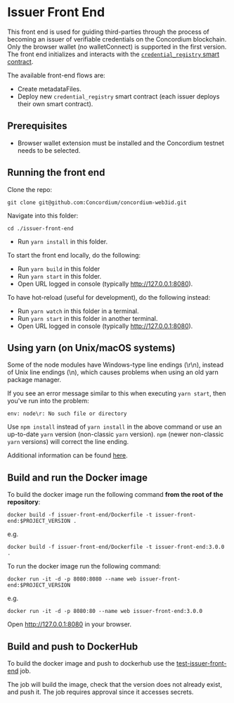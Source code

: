 # Issuer Front End

This front end is used for guiding third-parties through the process of becoming an issuer of verifiable credentials on the Concordium blockchain.
Only the browser wallet (no walletConnect) is supported in the first version.
The front end initializes and interacts with the [`credential_registry` smart contract](https://github.com/Concordium/concordium-rust-smart-contracts/tree/main/examples/credential-registry).

The available front-end flows are:

- Create metadataFiles.
- Deploy new `credential_registry` smart contract (each issuer deploys their own smart contract).

## Prerequisites

- Browser wallet extension must be installed and the Concordium testnet needs to be selected.

## Running the front end

Clone the repo:

```shell
git clone git@github.com:Concordium/concordium-web3id.git
```

Navigate into this folder:
```shell
cd ./issuer-front-end
```

-   Run `yarn install` in this folder.

To start the front end locally, do the following:

-   Run `yarn build` in this folder
-   Run `yarn start` in this folder.
-   Open URL logged in console (typically http://127.0.0.1:8080).

To have hot-reload (useful for development), do the following instead:

-   Run `yarn watch` in this folder in a terminal.
-   Run `yarn start` in this folder in another terminal.
-   Open URL logged in console (typically http://127.0.0.1:8080).

## Using yarn (on Unix/macOS systems)

Some of the node modules have Windows-type line endings (\r\n), instead of Unix line endings (\n), which causes problems when using an old yarn package manager.

If you see an error message similar to this when executing `yarn start`, then you've run into the problem:
```shell
env: node\r: No such file or directory
```

Use `npm install` instead of `yarn install` in the above command or use an up-to-date `yarn` version (non-classic `yarn` version). `npm` (newer non-classic `yarn` versions) will correct the line ending.

Additional information can be found [here](https://techtalkbook.com/env-noder-no-such-file-or-directory/).

## Build and run the Docker image

To build the docker image run the following command **from the root of the repository**:

```
docker build -f issuer-front-end/Dockerfile -t issuer-front-end:$PROJECT_VERSION .
```

e.g.

```
docker build -f issuer-front-end/Dockerfile -t issuer-front-end:3.0.0 .
```

To run the docker image run the following command:

```
docker run -it -d -p 8080:8080 --name web issuer-front-end:$PROJECT_VERSION
```

e.g.

```
docker run -it -d -p 8080:80 --name web issuer-front-end:3.0.0
```

Open http://127.0.0.1:8080 in your browser.

## Build and push to DockerHub

To build the docker image and push to dockerhub use the
[test-issuer-front-end](https://github.com/Concordium/concordium-web3id/blob/main/.github/workflows/release-test-issuer-front-end.yaml)
job.

The job will build the image, check that the version does not already exist, and push it. The job requires approval since it accesses secrets.
